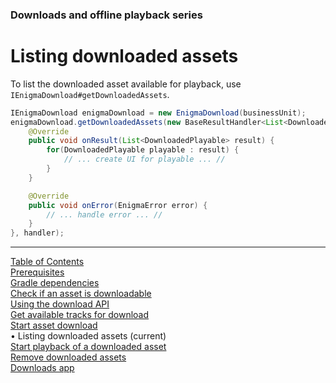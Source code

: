 ### Downloads and offline playback series
# Listing downloaded assets
To list the downloaded asset available for playback, use `IEnigmaDownload#getDownloadedAssets`.
```java
IEnigmaDownload enigmaDownload = new EnigmaDownload(businessUnit);
enigmaDownload.getDownloadedAssets(new BaseResultHandler<List<DownloadedPlayable>>() {
    @Override
    public void onResult(List<DownloadedPlayable> result) {
        for(DownloadedPlayable playable : result) {
            // ... create UI for playable ... //
        }
    }

    @Override
    public void onError(EnigmaError error) {
        // ... handle error ... //
    }
}, handler);
```


___
[Table of Contents](../index.md)<br/>
[Prerequisites](prerequisites.md)<br/>
[Gradle dependencies](dependencies.md)<br/>
[Check if an asset is downloadable](check_downloadability.md)<br/>
[Using the download API](enigma_download.md)<br/>
[Get available tracks for download](get_download_info.md)<br/>
[Start asset download](start_download.md)<br/>
&bull; Listing downloaded assets (current)<br/>
[Start playback of a downloaded asset](play_download.md)<br/>
[Remove downloaded assets](remove_download.md)<br/>
[Downloads app](example_app.md)<br/>
